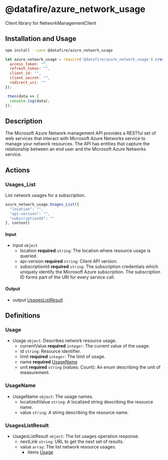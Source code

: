 # @datafire/azure_network_usage

Client library for NetworkManagementClient

## Installation and Usage
```bash
npm install --save @datafire/azure_network_usage
```
```js
let azure_network_usage = require('@datafire/azure_network_usage').create({
  access_token: "",
  refresh_token: "",
  client_id: "",
  client_secret: "",
  redirect_uri: ""
});

.then(data => {
  console.log(data);
});
```

## Description

The Microsoft Azure Network management API provides a RESTful set of web services that interact with Microsoft Azure Networks service to manage your network resources. The API has entities that capture the relationship between an end user and the Microsoft Azure Networks service.

## Actions

### Usages_List
List network usages for a subscription.


```js
azure_network_usage.Usages_List({
  "location": "",
  "api-version": "",
  "subscriptionId": ""
}, context)
```

#### Input
* input `object`
  * location **required** `string`: The location where resource usage is queried.
  * api-version **required** `string`: Client API version.
  * subscriptionId **required** `string`: The subscription credentials which uniquely identify the Microsoft Azure subscription. The subscription ID forms part of the URI for every service call.

#### Output
* output [UsagesListResult](#usageslistresult)



## Definitions

### Usage
* Usage `object`: Describes network resource usage.
  * currentValue **required** `integer`: The current value of the usage.
  * id `string`: Resource identifier.
  * limit **required** `integer`: The limit of usage.
  * name **required** [UsageName](#usagename)
  * unit **required** `string` (values: Count): An enum describing the unit of measurement.

### UsageName
* UsageName `object`: The usage names.
  * localizedValue `string`: A localized string describing the resource name.
  * value `string`: A string describing the resource name.

### UsagesListResult
* UsagesListResult `object`: The list usages operation response.
  * nextLink `string`: URL to get the next set of results.
  * value `array`: The list network resource usages.
    * items [Usage](#usage)


